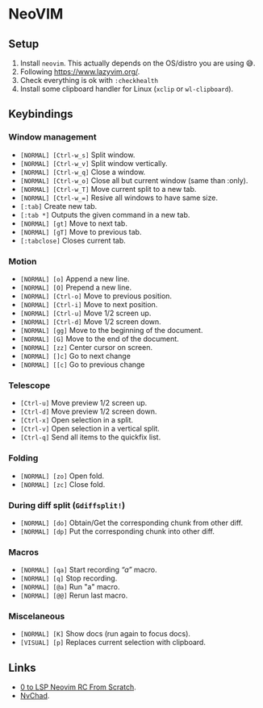 # NeoVIM

## Setup

1. Install `neovim`. This actually depends on the OS/distro you are using 😅.
2. Following https://www.lazyvim.org/.
3. Check everything is ok with `:checkhealth`
4. Install some clipboard handler for Linux (`xclip` or `wl-clipboard`).

## Keybindings

### Window management

- `[NORMAL] [Ctrl-w_s]` Split window.
- `[NORMAL] [Ctrl-w_v]` Split window vertically.
- `[NORMAL] [Ctrl-w_q]` Close a window.
- `[NORMAL] [Ctrl-w_o]` Close all but current window (same than :only).
- `[NORMAL] [Ctrl-w_T]` Move current split to a new tab.
- `[NORMAL] [Ctrl-w_=]` Resive all windows to have same size.
- `[:tab]` Create new tab.
- `[:tab *]` Outputs the given command in a new tab.
- `[NORMAL] [gt]` Move to next tab.
- `[NORMAL] [gT]` Move to previous tab.
- `[:tabclose]` Closes current tab.

### Motion

- `[NORMAL] [o]` Append a new line.
- `[NORMAL] [O]` Prepend a new line.
- `[NORMAL] [Ctrl-o]` Move to previous position.
- `[NORMAL] [Ctrl-i]` Move to next position.
- `[NORMAL] [Ctrl-u]` Move 1/2 screen up.
- `[NORMAL] [Ctrl-d]` Move 1/2 screen down.
- `[NORMAL] [gg]` Move to the beginning of the document.
- `[NORMAL] [G]` Move to the end of the document.
- `[NORMAL] [zz]` Center cursor on screen.
- `[NORMAL] []c]` Go to next change
- `[NORMAL] [[c]` Go to previous change

### Telescope

- `[Ctrl-u]` Move preview 1/2 screen up.
- `[Ctrl-d]` Move preview 1/2 screen down.
- `[Ctrl-x]` Open selection in a split.
- `[Ctrl-v]` Open selection in a vertical split.
- `[Ctrl-q]` Send all items to the quickfix list.

### Folding

- `[NORMAL] [zo]` Open fold.
- `[NORMAL] [zc]` Close fold.

### During diff split (`Gdiffsplit!`)

- `[NORMAL] [do]` Obtain/Get the corresponding chunk from other diff.
- `[NORMAL] [dp]` Put the corresponding chunk into other diff.

### Macros

- `[NORMAL] [qa]` Start recording *“a”* macro.
- `[NORMAL] [q]` Stop recording.
- `[NORMAL] [@a]` Run "a" macro.
- `[NORMAL] [@@]` Rerun last macro.

### Miscelaneous

- `[NORMAL] [K]` Show docs (run again to focus docs).
- `[VISUAL] [p]` Replaces current selection with clipboard.

## Links

- [0 to LSP Neovim RC From Scratch](https://www.youtube.com/watch?v=w7i4amO_zaE).
- [NvChad](https://nvchad.com/).
